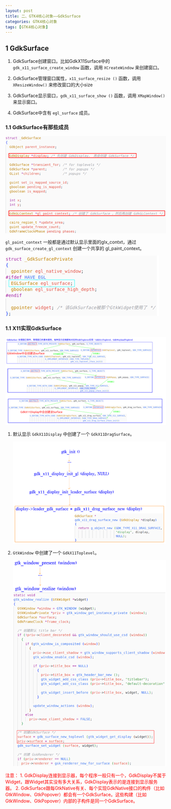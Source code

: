 ```yaml
---
layout: post
title: 二、GTK4核心对象——GdkSurface
categories: GTK4核心对象
tags: [GTK4核心对象]
---
```


## 1 GdkSurface

1. GdkSurface创建窗口。比如GdkX11Surface中的 `gdk_x11_surface_create_window` 函数，调用 `XCreateWindow` 来创建窗口。

2. GdkSurface管理窗口属性，`x11_surface_resize ()` 函数，调用 `XResizeWindow()` 来修改窗口的大小size

3. GdkSurface显示窗口，`gdk_x11_surface_show ()` 函数，调用 `XMapWindow()` 来显示窗口。

4. GdkSurface中含有 `egl_surface` 成员。

### 1.1 GdkSurface有那些成员

![alt text](/assets/GTK4/GTK4Core/02_Surface/image/image-4.png)

`gl_paint_context` 一般都是通过默认显示里面的glx_contxt，通过 `gdk_surface_create_gl_context` 创建一个共享的 gl_paint_context。

![alt text](/assets/GTK4/GTK4Core/02_Surface/image/image-5.png)



### 1.1 X11实现GdkSurface

![alt text](/assets/GTK4/GTK4Core/02_Surface/image/image-1.png)

1. 默认显示 `GdkX11Display` 中创建了一个 `GdkX11DragSurface`。

    ![alt text](/assets/GTK4/GTK4Core/02_Surface/image/image-2.png)

2. `GtkWindow` 中创建了一个 `GdkX11Toplevel`。

    ![alt text](/assets/GTK4/GTK4Core/02_Surface/image/image-3.png)

<font color="red">
注意：
</font>


<font color="red">
1. GdkDisplay连接到显示器，每个程序一般只有一个，GdkDisplay不属于Widget，跟Widget其实没有多大关系，GdkDisplay表示的是连接到显示服务器。
</font>

<font color="red">
2. GdkSurface跟每GtkNative有关、每个实现GdkNative接口的构件（比如GtkWindow、GtkPopover）都会有一个GdkSurface。这些构建（比如GtkWindow、GtkPopover）内部的子构件是同一个GdkSurface。
</font>





